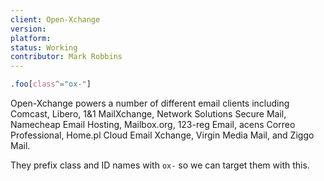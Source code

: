 ```yaml
---
client: Open-Xchange
version:
platform:
status: Working
contributor: Mark Robbins
---
```


```css
.foo[class^="ox-"]
```

Open-Xchange powers a number of different email clients including Comcast, Libero, 1&1 MailXchange, Network Solutions Secure Mail, Namecheap Email Hosting, Mailbox.org, 123-reg Email, acens Correo Professional, Home.pl Cloud Email Xchange, Virgin Media Mail, and Ziggo Mail.

They prefix class and ID names with `ox-` so we can target them with this.
